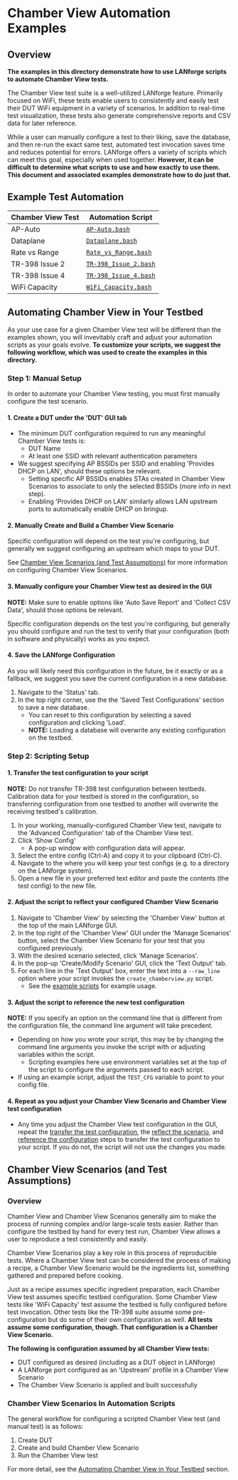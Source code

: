 # Chamber View Automation Examples


## Overview
**The examples in this directory demonstrate how to use LANforge scripts to automate Chamber View tests.**

The Chamber View test suite is a well-utilized LANforge feature. Primarily focused on WiFi, these tests enable users to consistently and easily test their DUT WiFi equipment in a variety of scenarios. In addition to real-time test visualization, these tests also generate comprehensive reports and CSV data for later reference.

While a user can manually configure a test to their liking, save the database, and then re-run the exact same test, automated test invocation saves time and reduces potential for errors. LANforge offers a variety of scripts which can meet this goal, especially when used together. **However, it can be difficult to determine what scripts to use and how exactly to use them. This document and associated examples demonstrate how to do just that.**



## Example Test Automation
| Chamber View Test | Automation Script                                                 |
| ----------------- | ----------------------------------------------------------------- |
| AP-Auto           | [`AP-Auto.bash`](./AP-Auto/AP-Auto.bash)                          |
| Dataplane         | [`Dataplane.bash`](./Dataplane/Dataplane.bash)                    |
| Rate vs Range     | [`Rate_vs_Range.bash`](./Rate_vs_Range/Rate_vs_Range.bash.bash)   |
| TR-398 Issue 2    | [`TR-398_Issue_2.bash`](./TR-398_Issue_2/TR-398_Issue_2.bash)     |
| TR-398 Issue 4    | [`TR-398_Issue_4.bash`](./TR-398_Issue_4/TR-398_Issue_4.bash)     |
| WiFi Capacity     | [`WiFi_Capacity.bash`](./WiFi_Capacity/WiFi_Capacity.bash)        |



## Automating Chamber View in Your Testbed

As your use case for a given Chamber View test will be different than the examples shown, you will invevitably craft and adjust your automation scripts as your goals evolve. **To customize your scripts, we suggest the following workflow, which was used to create the examples in this directory.**

### Step 1: Manual Setup
In order to automate your Chamber View testing, you must first manually configure the test scenario.

#### 1.  Create a DUT under the 'DUT' GUI tab
- The minimum DUT configuration required to run any meaningful Chamber View tests is:
    - DUT Name
    - At least one SSID with relevant authentication parameters
- We suggest specifying AP BSSIDs per SSID and enabling 'Provides DHCP on LAN', should these options be relevant.
    - Setting specific AP BSSIDs enables STAs created in Chamber View Scenarios to associate to only the selected BSSIDs (more info in next step).
    - Enabling 'Provides DHCP on LAN' similarly allows LAN upstream ports to automatically enable DHCP on bringup.

#### 2. Manually Create and Build a Chamber View Scenario
Specific configuration will depend on the test you're configuring, but generally we suggest configuring an upstream which maps to your DUT.

See [Chamber View Scenarios (and Test Assumptions)](#chamber-view-scenarios-and-test-assumptions) for more information on configuring Chamber View Scenarios.

#### 3. Manually configure your Chamber View test as desired in the GUI
**NOTE:** Make sure to enable options like 'Auto Save Report' and 'Collect CSV Data', should those options be relevant.

Specific configuration depends on the test you're configuring, but generally you should configure and run the test to verify that your configuration (both in software and physically) works as you expect.

#### 4. Save the LANforge Configuration
As you will likely need this configuration in the future, be it exactly or as a fallback, we suggest you save the current configuration in a new database.

1. Navigate to the 'Status' tab.
2. In the top right corner, use the the 'Saved Test Configurations' section to save a new database.
    - You can reset to this configuration by selecting a saved configuration and clicking 'Load'.
    - **NOTE:** Loading a database will overwrite any existing configuration on the testbed.

### Step 2: Scripting Setup

#### 1. Transfer the test configuration to your script
**NOTE:** Do not transfer TR-398 test configuration between testbeds. Calibration data for your testbed is stored in the configuration, so transferring configuration from one testbed to another will overwrite the receiving testbed's calibration.

1. In your working, manually-configured Chamber View test, navigate to the 'Advanced Configuration' tab of the Chamber View test.
2. Click 'Show Config'
    - A pop-up window with configuration data will appear.
3. Select the entire config (Ctrl-A) and copy it to your clipboard (Ctrl-C).
4. Navigate to the where you will keep your test configs (e.g. to a directory on the LANforge system).
5. Open a new file in your preferred text editor and paste the contents (the test config) to the new file.

#### 2. Adjust the script to reflect your configured Chamber View Scenario
1. Navigate to 'Chamber View' by selecting the 'Chamber View' button at the top of the main LANforge GUI.
2. In the top right of the 'Chamber View' GUI under the 'Manage Scenarios' button, select the Chamber View Scenario for your test that you configured previously.
3. With the desired scenario selected, click 'Manage Scenarios'.
4. In the pop-up 'Create/Modify Scenario' GUI, click the 'Text Output' tab.
5. For each line in the 'Text Output' box, enter the text into a `--raw_line` option where your script invokes the `create_chamberview.py` script.
    - See the [example scripts](#chamber-view-automation-examples) for example usage.

#### 3. Adjust the script to reference the new test configuration
**NOTE:** If you specify an option on the command line that is different from the configuration file, the command line argument will take precedent.

- Depending on how you wrote your script, this may be by changing the command line arguments you invoke the script with or adjusting variables within the script.
    - Scripting examples here use environment variables set at the top of the script to configure the arguments passed to each script.
- If using an example script, adjust the `TEST_CFG` variable to point to your config file.

#### 4. Repeat as you adjust your Chamber View Scenario and Chamber View test configuration
- Any time you adjust the Chamber View test configuration in the GUI, repeat the [transfer the test configuration](#1-transfer-the-test-configuration-to-your-script), the [reflect the scenario](#2-adjust-the-script-to-reflect-your-configured-chamber-view-scenario), and [reference the configuration](#3-adjust-the-script-to-reference-the-new-config) steps to transfer the test configuration to your script. If you do not, the script will not use the changes you made.


## Chamber View Scenarios (and Test Assumptions)
### Overview
Chamber View and Chamber View Scenarios generally aim to make the process of running complex and/or large-scale tests easier. Rather than configure the testbed by hand for every test run, Chamber View allows a user to reproduce a test consistently and easily.

Chamber View Scenarios play a key role in this process of reproducible tests. Where a Chamber View test can be considered the process of making a recipe, a Chamber View Scenario would be the ingredients list, something gathered and prepared before cooking.

Just as a recipe assumes specific ingredient preparation, each Chamber View test assumes specific testbed configuration. Some Chamber View tests like 'WiFi Capacity' test assume the testbed is fully configured before test invocation. Other tests like the TR-398 suite assume some pre-configuration but do some of their own configuration as well. **All tests assume some configuration, though. That configuration is a Chamber View Scenario.**

**The following is configuration assumed by all Chamber View tests:**
- DUT configured as desired (including as a DUT object in LANforge)
- A LANforge port configured as an 'Upstream' profile in a Chamber View Scenario
- The Chamber View Scenario is applied and built successfully

### Chamber View Scenarios In Automation Scripts
The general workflow for configuring a scripted Chamber View test (and manual test) is as follows:
1. Create DUT
2. Create and build Chamber View Scenario
3. Run the Chamber View test

For more detail, see the [Automating Chamber View in Your Testbed](#automating-chamber-view-in-your-testbed) section.
